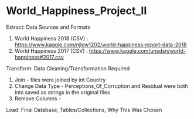 # World_Happiness_Project_II

Extract:
  Data Sources and Formats
  1. World Happiness 2018 (CSV) : https://www.kaggle.com/njlow1202/world-happiness-report-data-2018
  2. World Happiness 2017 (CSV) : https://www.kaggle.com/unsdsn/world-happiness#2017.csv
  
Transform:
  Data Cleaning/Transformation Required
  1. Join - files were joined by int Country
  2. Change Data Type - Perceptions_Of_Corruption and Residual were both ints saved as strings in the original files
  3. Remove Columns - 

Load:
  Final Database, Tables/Collections, Why This Was Chosen
